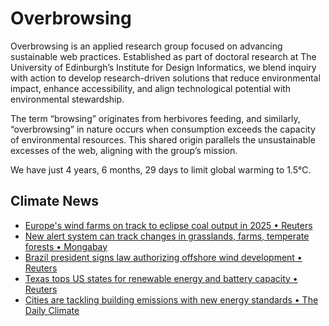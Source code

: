 # Overbrowsing

Overbrowsing is an applied research group focused on advancing sustainable web practices. Established as part of doctoral research at The University of Edinburgh’s Institute for Design Informatics, we blend inquiry with action to develop research-driven solutions that reduce environmental impact, enhance accessibility, and align technological potential with environmental stewardship.

The term “browsing” originates from herbivores feeding, and similarly, “overbrowsing” in nature occurs when consumption exceeds the capacity of environmental resources. This shared origin parallels the unsustainable excesses of the web, aligning with the group’s mission.

<!-- clock-time -->
We have just 4 years, 6 months, 29 days to limit global warming to 1.5°C.
<!-- /clock-time -->

## Climate News
<!-- clock-news -->
- [Europe's wind farms on track to eclipse coal output in 2025 • Reuters](https://www.reuters.com/business/energy/europes-wind-farms-track-eclipse-coal-output-2025-maguire-2025-01-13/ )
- [New alert system can track changes in grasslands, farms, temperate forests • Mongabay](https://news.mongabay.com/short-article/2025/01/new-alert-system-can-track-changes-in-grasslands-farms-temperate-forests/ )
- [Brazil president signs law authorizing offshore wind development • Reuters](https://www.reuters.com/world/americas/brazil-president-signs-law-authorizing-offshore-wind-development-2025-01-11/ )
- [Texas tops US states for renewable energy and battery capacity • Reuters](https://www.reuters.com/business/energy/texas-tops-us-states-renewable-energy-battery-capacity-maguire-2025-01-09/ )
- [Cities are tackling building emissions with new energy standards • The Daily Climate](https://www.reuters.com/business/energy/texas-tops-us-states-renewable-energy-battery-capacity-maguire-2025-01-09/ )
<!-- /clock-news -->
